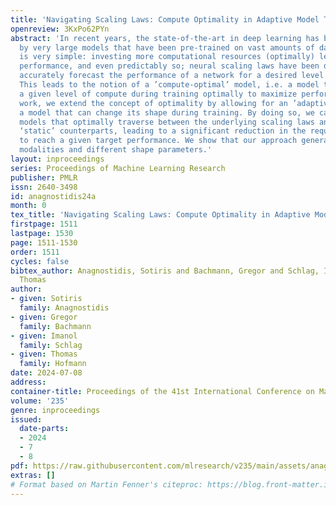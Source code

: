 ```yaml
---
title: 'Navigating Scaling Laws: Compute Optimality in Adaptive Model Training'
openreview: 3KxPo62PYn
abstract: 'In recent years, the state-of-the-art in deep learning has been dominated
  by very large models that have been pre-trained on vast amounts of data. The paradigm
  is very simple: investing more computational resources (optimally) leads to better
  performance, and even predictably so; neural scaling laws have been derived that
  accurately forecast the performance of a network for a desired level of compute.
  This leads to the notion of a ’compute-optimal’ model, i.e. a model that allocates
  a given level of compute during training optimally to maximize performance. In this
  work, we extend the concept of optimality by allowing for an ’adaptive’ model, i.e.
  a model that can change its shape during training. By doing so, we can design adaptive
  models that optimally traverse between the underlying scaling laws and outpace their
  ‘static’ counterparts, leading to a significant reduction in the required compute
  to reach a given target performance. We show that our approach generalizes across
  modalities and different shape parameters.'
layout: inproceedings
series: Proceedings of Machine Learning Research
publisher: PMLR
issn: 2640-3498
id: anagnostidis24a
month: 0
tex_title: 'Navigating Scaling Laws: Compute Optimality in Adaptive Model Training'
firstpage: 1511
lastpage: 1530
page: 1511-1530
order: 1511
cycles: false
bibtex_author: Anagnostidis, Sotiris and Bachmann, Gregor and Schlag, Imanol and Hofmann,
  Thomas
author:
- given: Sotiris
  family: Anagnostidis
- given: Gregor
  family: Bachmann
- given: Imanol
  family: Schlag
- given: Thomas
  family: Hofmann
date: 2024-07-08
address:
container-title: Proceedings of the 41st International Conference on Machine Learning
volume: '235'
genre: inproceedings
issued:
  date-parts:
  - 2024
  - 7
  - 8
pdf: https://raw.githubusercontent.com/mlresearch/v235/main/assets/anagnostidis24a/anagnostidis24a.pdf
extras: []
# Format based on Martin Fenner's citeproc: https://blog.front-matter.io/posts/citeproc-yaml-for-bibliographies/
---
```

